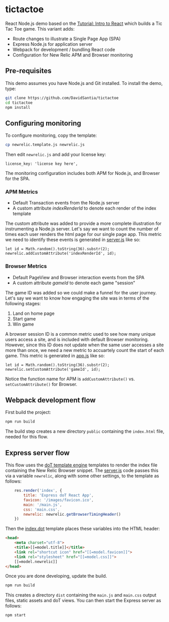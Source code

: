 # tictactoe
React Node.js demo based on the [Tutorial: Intro to React](https://reactjs.org/tutorial/tutorial.html) which builds a Tic Tac Toe game. This variant adds:
* Route changes to illustrate a Single Page App (SPA)
* Express Node.js for application server
* Webpack for development / bundling React code
* Configuration for New Relic APM and Browser monitoring

## Pre-requisites
This demo assumes you have Node.js and Git installed. To install the demo, type:
```sh
git clone https://github.com/DavidSantia/tictactoe
cd tictactoe
npm install
```

## Configuring monitoring
To configure monitoring, copy the template:
```sh
cp newrelic.template.js newrelic.js
```

Then edit `newrelic.js` and add your license key:
```
license_key: 'license key here',
```

The monitoring configuration includes both APM for Node.js, and Browser for the SPA.
### APM Metrics
* Default Transaction events from the Node.js server
* A custom attribute _indexRenderId_ to denote each render of the index template

The custom attribute was added to provide a more complete illustration for instrumenting a Node.js server. Let's say we want to count the number of times each user renders the html page for our single page app.  This metric we need to identify these events is generated in [server.js](https://github.com/TeonLucas/tictactoe/blob/master/src/server/server.js) like so:
```
let id = Math.random().toString(36).substr(2);
newrelic.addCustomAttribute('indexRenderId', id);
```

### Browser Metrics
* Default PageView and Browser interaction events from the SPA
* A custom attribute _gameId_ to denote each game "session"

The game ID was added so we could make a funnel for the user journey.  Let's say we want to know how engaging the site was in terms of the following stages:
1. Land on home page
2. Start game
3. Win game

A browser session ID is a common metric used to see how many unique users access a site, and is included with default Browser monitoring.  However, since this ID does not update when the same user accesses a site more than once, we need a new metric to accuartely count the start of each game. This metric is generated in [app.js](https://github.com/TeonLucas/tictactoe/blob/master/src/js/app.js) like so:
```
let id = Math.random().toString(36).substr(2);
newrelic.setCustomAttribute('gameId', id);
```

Notice the function name for APM is `addCustomAttribute()` vs. `setCustomAttribute()` for Browser.

## Webpack development flow
First build the project:
```sh
npm run build
```

The build step creates a new directory `public` containing the `index.html` file, needed for this flow.

## Express server flow
This flow uses the [doT template engine](https://www.npmjs.com/package/express-dot-engine) templates to render the index file containing the New Relic Browser snippet.
The [server.js](https://github.com/TeonLucas/tictactoe/blob/master/src/server/server.js) code passes this via a variable `newrelic`, along with some other settings, to the template as follows:
```js
    res.render('index', {
        title: 'Express doT React App',
        favicon: '/images/favicon.ico',
        main: '/main.js',
        css: 'main.css',
        newrelic: newrelic.getBrowserTimingHeader()
    })
```

Then the [index.dot](https://github.com/TeonLucas/tictactoe/blob/master/views/index.dot) template places these variables into the HTML header:
```html
<head>
    <meta charset="utf-8">
    <title>[[=model.title]]</title>
    <link rel="shortcut icon" href="[[=model.favicon]]">
    <link rel="stylesheet" href="[[=model.css]]">
    [[=model.newrelic]]
</head>
```

Once you are done developing, update the build.
```sh
npm run build
```

This creates a directory `dist` containing the `main.js` and `main.css` output files, static assets and doT views.  You can then start the Express server as follows:
```sh
npm start
```

